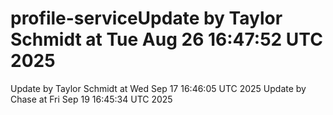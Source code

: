 # profile-serviceUpdate by Taylor Schmidt at Tue Aug 26 16:47:52 UTC 2025
Update by Taylor Schmidt at Wed Sep 17 16:46:05 UTC 2025
Update by Chase at Fri Sep 19 16:45:34 UTC 2025
